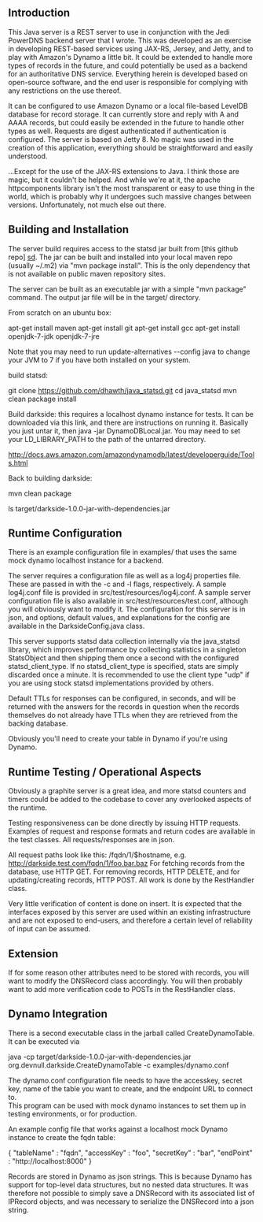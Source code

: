 Introduction
------------

This Java server is a REST server to use in conjunction with the Jedi PowerDNS backend
server that I wrote.  This was developed as an exercise in developing REST-based 
services using JAX-RS, Jersey, and Jetty, and to play with Amazon's Dynamo a little bit.
It could be extended to handle more types of records in the future, and could potentially
be used as a backend for an authoritative DNS service.  Everything herein is developed 
based on open-source software, and the end user is responsible for complying with any
restrictions on the use thereof.

It can be configured to use Amazon Dynamo or a local file-based LevelDB 
database for record storage.  It can currently store and reply with A and AAAA records, 
but could easily be extended in the future to handle other types as well.   Requests
are digest authenticated if authentication is configured.  The server is based on
Jetty 8.  No magic was used in the creation of this application, everything should be
straightforward and easily understood.

...Except for the use of the JAX-RS extensions to Java.  I think those are magic, but
it couldn't be helped.  And while we're at it, the apache httpcomponents library isn't
the most transparent or easy to use thing in the world, which is probably why it 
undergoes such massive changes between versions.  Unfortunately, not much else out there.

Building and Installation
-------------------------

The server build requires access to the statsd jar built from [this github repo] [sd].
The jar can be built and installed into your local maven repo (usually ~/.m2) via
"mvn package install".  This is the only dependency that is not available on public
maven repository sites.

The server can be built as an executable jar with a simple "mvn package" command.
The output jar file will be in the target/ directory.

  [sd]: http://www.github.com/dhawth/java_statsd

From scratch on an ubuntu box:

apt-get install maven
apt-get install git
apt-get install gcc
apt-get install openjdk-7-jdk openjdk-7-jre

Note that you may need to run update-alternatives --config java to change your JVM to 7
if you have both installed on your system.

build statsd:

git clone https://github.com/dhawth/java_statsd.git
cd java_statsd
mvn clean package install

Build darkside:  this requires a localhost dynamo instance for tests.  It can
be downloaded via this link, and there are instructions on running it.  Basically you
just untar it, then java -jar DynamoDBLocal.jar.  You may need to set your
LD_LIBRARY_PATH to the path of the untarred directory.

http://docs.aws.amazon.com/amazondynamodb/latest/developerguide/Tools.html

Back to building darkside:

mvn clean package

ls target/darkside-1.0.0-jar-with-dependencies.jar

Runtime Configuration
---------------------

There is an example configuration file in examples/ that uses the same mock dynamo
localhost instance for a backend.

The server requires a configuration file as well as a log4j properties file.  These
are passed in with the -c and -l flags, respectively.  A sample log4j.conf file is
provided in src/test/resources/log4j.conf.  A sample server configuration file is also
available in src/test/resources/test.conf, although you will obviously want to
modify it.  The configuration for this server is in json, and options, default values,
and explanations for the config are available in the DarksideConfig.java class.

This server supports statsd data collection internally via the java_statsd library,
which improves performance by collecting statistics in a singleton StatsObject and then
shipping them once a second with the configured statsd_client_type.  If no statsd_client_type
is specified, stats are simply discarded once a minute.  It is recommended to use
the client type "udp" if you are using stock statsd implementations provided by others.

Default TTLs for responses can be configured, in seconds, and will be returned with
the answers for the records in question when the records themselves do not already have
TTLs when they are retrieved from the backing database.

Obviously you'll need to create your table in Dynamo if you're using Dynamo.

Runtime Testing / Operational Aspects
-------------------------------------

Obviously a graphite server is a great idea, and more statsd counters and timers could be
added to the codebase to cover any overlooked aspects of the runtime.

Testing responsiveness can be done directly by issuing HTTP requests.  Examples of request 
and response formats and return codes are available in the test classes.  All requests/responses 
are in json.

All request paths look like this: /fqdn/1/$hostname, e.g. http://darkside.test.com/fqdn/1/foo.bar.baz
For fetching records from the database, use HTTP GET.  For removing records, HTTP DELETE, and
for updating/creating records, HTTP POST.  All work is done by the RestHandler class.

Very little verification of content is done on insert.  It is expected that the interfaces
exposed by this server are used within an existing infrastructure and are not exposed to
end-users, and therefore a certain level of reliability of input can be assumed.

Extension
---------

If for some reason other attributes need to be stored with records, you will 
want to modify the DNSRecord class accordingly.  You will then probably want to add more verification code to POSTs in the RestHandler class.

Dynamo Integration
------------------

There is a second executable class in the jarball called CreateDynamoTable.
It can be executed via

java -cp target/darkside-1.0.0-jar-with-dependencies.jar org.devnull.darkside.CreateDynamoTable -c examples/dynamo.conf

The dynamo.conf configuration file needs to have the accesskey, secret key, 
name of the table you want to create, and the endpoint URL to connect to.  
This program can be used with mock dynamo instances to set them up in testing 
environments, or for production.

An example config file that works against a localhost mock Dynamo instance to create the fqdn table:

{
	"tableName" : "fqdn",
	"accessKey" : "foo",
	"secretKey" : "bar",
	"endPoint"  : "http://localhost:8000"
}

Records are stored in Dynamo as json strings.  This is because Dynamo has support for top-level
data structures, but no nested data structures.  It was therefore not possible to simply save
a DNSRecord with its associated list of IPRecord objects, and was necessary to serialize the
DNSRecord into a json string.
